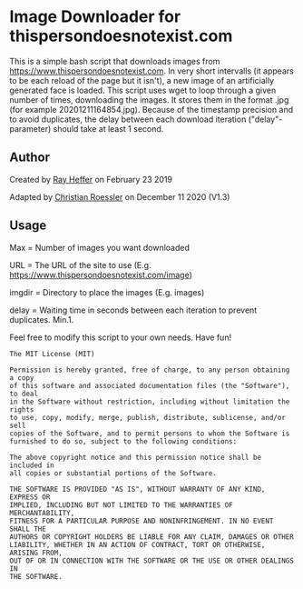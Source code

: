 # Image Downloader for thispersondoesnotexist.com
This is a simple bash script that downloads images from https://www.thispersondoesnotexist.com. In very short intervalls (it appears to be each reload of the page but it isn't), a new image of an artificially generated face is loaded. This script uses wget to loop through a given number of times, downloading the images. It stores them in the format <timestamp>.jpg (for example 20201211164854.jpg). Because of the timestamp precision and to avoid duplicates, the delay between each download iteration ("delay"-parameter) should take at least 1 second.

## Author
Created by [Ray Heffer](https://rayheffer.com) on February 23 2019

Adapted by [Christian Roessler](http://croessler.com) on December 11 2020 (V1.3)

## Usage
Max = Number of images you want downloaded

URL = The URL of the site to use (E.g. https://www.thispersondoesnotexist.com/image)

imgdir = Directory to place the images (E.g. images)

delay = Waiting time in seconds between each iteration to prevent duplicates. Min.1.


Feel free to modify this script to your own needs. Have fun!

```
The MIT License (MIT)

Permission is hereby granted, free of charge, to any person obtaining a copy
of this software and associated documentation files (the "Software"), to deal
in the Software without restriction, including without limitation the rights
to use, copy, modify, merge, publish, distribute, sublicense, and/or sell
copies of the Software, and to permit persons to whom the Software is
furnished to do so, subject to the following conditions:

The above copyright notice and this permission notice shall be included in
all copies or substantial portions of the Software.

THE SOFTWARE IS PROVIDED "AS IS", WITHOUT WARRANTY OF ANY KIND, EXPRESS OR
IMPLIED, INCLUDING BUT NOT LIMITED TO THE WARRANTIES OF MERCHANTABILITY,
FITNESS FOR A PARTICULAR PURPOSE AND NONINFRINGEMENT. IN NO EVENT SHALL THE
AUTHORS OR COPYRIGHT HOLDERS BE LIABLE FOR ANY CLAIM, DAMAGES OR OTHER
LIABILITY, WHETHER IN AN ACTION OF CONTRACT, TORT OR OTHERWISE, ARISING FROM,
OUT OF OR IN CONNECTION WITH THE SOFTWARE OR THE USE OR OTHER DEALINGS IN
THE SOFTWARE.
```
